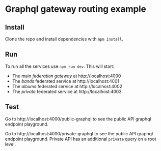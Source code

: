 # Graphql gateway routing example

## Install

Clone the repo and install dependencies with `npm install`.

## Run

To run all the services use `npm run dev`. This will start:

* The main *federation gateway* at http://localhost:4000
* The *bands* federated service at http://localhost:4001
* The *albums* federated service at http://localhost:4002
* The *private* federated service at http://localhost:4003


## Test

Go to http://localhost:4000/public-graphql to see the public API graphql endpoint playground.

Go to http://localhost:4000/private-graphql to see the public API graphql endpoint playground. Private API has an additional `private` query on a root level.
